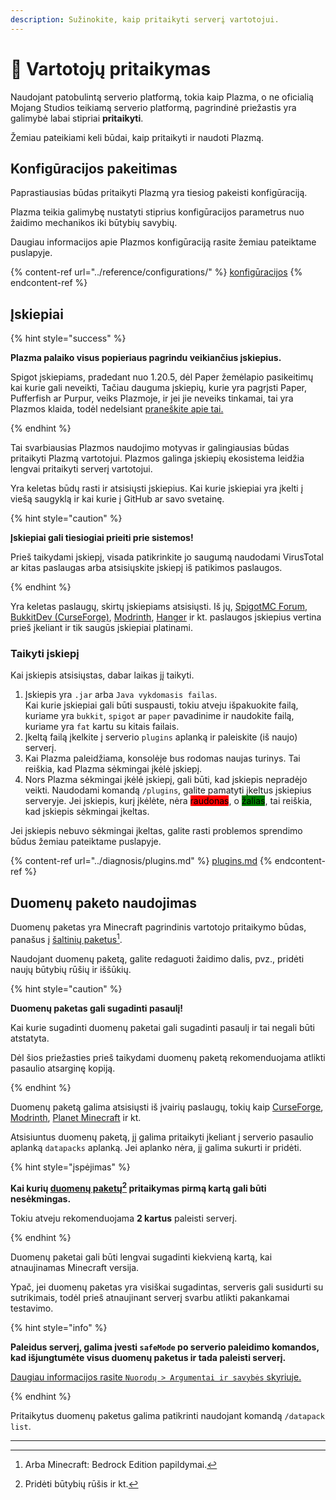 ```yaml
---
description: Sužinokite, kaip pritaikyti serverį vartotojui.
---
```


# 🎨 Vartotojų pritaikymas

Naudojant patobulintą serverio platformą, tokia kaip Plazma, o ne oficialią Mojang Studios teikiamą serverio platformą, pagrindinė priežastis yra galimybė labai stipriai **pritaikyti**.

Žemiau pateikiami keli būdai, kaip pritaikyti ir naudoti Plazmą.

## Konfigūracijos pakeitimas <a href="#id-1" id="id-1"></a>

Paprastiausias būdas pritaikyti Plazmą yra tiesiog pakeisti konfigūraciją.

Plazma teikia galimybę nustatyti stiprius konfigūracijos parametrus nuo žaidimo mechanikos iki būtybių savybių.

Daugiau informacijos apie Plazmos konfigūraciją rasite žemiau pateiktame puslapyje.

{% content-ref url="../reference/configurations/" %}
[konfigūracijos](../reference/configurations/)
{% endcontent-ref %}

## Įskiepiai <a href="#id-2" id="id-2"></a>

{% hint style="success" %}

**Plazma palaiko visus popieriaus pagrindu veikiančius įskiepius.**

Spigot įskiepiams, pradedant nuo 1.20.5, dėl Paper žemėlapio pasikeitimų kai kurie gali neveikti,
Tačiau dauguma įskiepių, kurie yra pagrįsti Paper, Pufferfish ar Purpur, veiks Plazmoje,
ir jei jie neveiks tinkamai, tai yra Plazmos klaida, todėl nedelsiant [praneškite apie tai.](../diagnosis/plugins.md)

{% endhint %}

Tai svarbiausias Plazmos naudojimo motyvas ir galingiausias būdas pritaikyti Plazmą vartotojui.
Plazmos galinga įskiepių ekosistema leidžia lengvai pritaikyti serverį vartotojui.

Yra keletas būdų rasti ir atsisiųsti įskiepius. Kai kurie įskiepiai
yra įkelti į viešą saugyklą ir kai kurie į GitHub ar savo
svetainę.

{% hint style="caution" %}

**Įskiepiai gali tiesiogiai prieiti prie sistemos!**

Prieš taikydami įskiepį, visada patikrinkite jo saugumą naudodami VirusTotal ar kitas paslaugas arba
atsisiųskite įskiepį iš patikimos paslaugos.

{% endhint %}

Yra keletas paslaugų, skirtų įskiepiams atsisiųsti. Iš jų, [SpigotMC Forum](https://www.spigotmc.org/resources/), [BukkitDev (CurseForge)](https://dev.bukkit.org/bukkit-plugins), [Modrinth](https://modrinth.com/plugins), [Hanger](https://hangar.papermc.io/) ir kt. paslaugos įskiepius vertina prieš įkeliant ir tik saugūs įskiepiai platinami.

### Taikyti įskiepį <a href="#id-2.1" id="id-2.1"></a>

Kai įskiepis atsisiųstas, dabar laikas jį taikyti.

1. Įskiepis yra `.jar` arba `Java vykdomasis failas`.\
   Kai kurie įskiepiai gali būti suspausti, tokiu atveju
   išpakuokite failą, kuriame yra `bukkit`, `spigot` ar `paper` pavadinime ir
   naudokite failą, kuriame yra `fat` kartu su kitais failais.
2. Įkeltą failą įkelkite į serverio `plugins` aplanką ir paleiskite (iš naujo) serverį.
3. Kai Plazma paleidžiama, konsolėje bus rodomas naujas turinys.
   Tai reiškia, kad Plazma sėkmingai įkėlė įskiepį.
4. Nors Plazma sėkmingai įkėlė įskiepį, gali būti, kad įskiepis nepradėjo veikti.
   Naudodami komandą `/plugins`, galite pamatyti įkeltus įskiepius serveryje.
   Jei įskiepis, kurį įkėlėte, nėra <mark style="background-color:red;">raudonas</mark>, o <mark style="background-color:green;">žalias</mark>, tai reiškia, kad įskiepis sėkmingai įkeltas.

Jei įskiepis nebuvo sėkmingai įkeltas, galite rasti problemos sprendimo būdus žemiau pateiktame puslapyje.

{% content-ref url="../diagnosis/plugins.md" %}
[plugins.md](../diagnosis/plugins.md)
{% endcontent-ref %}

## Duomenų paketo naudojimas <a href="#id-3" id="id-3"></a>

Duomenų paketas yra Minecraft pagrindinis vartotojo pritaikymo būdas, panašus į
[šaltinių paketus](#user-content-fn-1)[^1].

Naudojant duomenų paketą, galite redaguoti žaidimo dalis, pvz., pridėti naujų būtybių rūšių ir iššūkių.

{% hint style="caution" %}

**Duomenų paketas gali sugadinti pasaulį!**

Kai kurie sugadinti duomenų paketai gali sugadinti pasaulį ir tai negali būti atstatyta.

Dėl šios priežasties prieš taikydami duomenų paketą rekomenduojama atlikti pasaulio atsarginę kopiją.

{% endhint %}

Duomenų paketą galima atsisiųsti iš įvairių paslaugų, tokių kaip [CurseForge](https://www.curseforge.com/minecraft/search?page=1\&pageSize=50\&sortBy=relevancy\&class=data-packs), [Modrinth](https://modrinth.com/datapacks), [Planet Minecraft](https://www.planetminecraft.com/data-packs/) ir kt.

Atsisiuntus duomenų paketą, jį galima pritaikyti įkeliant į serverio pasaulio aplanką `datapacks` aplanką.
Jei aplanko nėra, jį galima sukurti ir pridėti.

{% hint style="įspėjimas" %}

**Kai kurių [duomenų paketų](#user-content-fn-2)[^2] pritaikymas pirmą kartą gali būti nesėkmingas.**

Tokiu atveju rekomenduojama **2 kartus** paleisti serverį.

{% endhint %}

Duomenų paketai gali būti lengvai sugadinti kiekvieną kartą, kai atnaujinamas Minecraft versija.

Ypač, jei duomenų paketas yra visiškai sugadintas, serveris gali susidurti su sutrikimais,
todėl prieš atnaujinant serverį svarbu atlikti pakankamai testavimo.

{% hint style="info" %}

**Paleidus serverį, galima įvesti `safeMode` po serverio paleidimo komandos, kad išjungtumėte visus duomenų paketus ir tada paleisti serverį.**

[Daugiau informacijos rasite `Nuorodų > Argumentai ir savybės` skyriuje.](../reference/arguments.md)

{% endhint %}

Pritaikytus duomenų paketus galima patikrinti naudojant komandą `/datapack list`.

***

[^1]: Arba Minecraft: Bedrock Edition papildymai.

[^2]: Pridėti būtybių rūšis ir kt.

